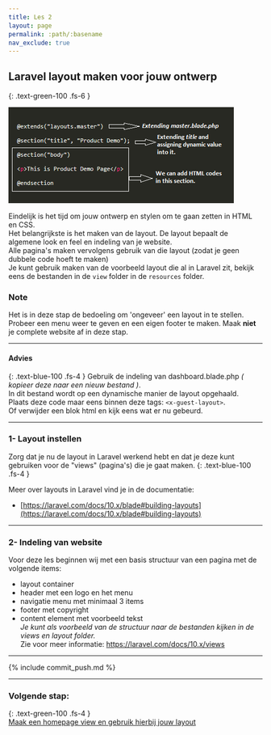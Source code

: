 ```yaml
---
title: Les 2
layout: page
permalink: :path/:basename
nav_exclude: true
---
```


## Laravel layout maken voor jouw ontwerp
{: .text-green-100 .fs-6 }

![product-page-fixed-layout.png](images%2Fproduct-page-fixed-layout.png)

Eindelijk is het tijd om jouw ontwerp en stylen om te gaan zetten in HTML en CSS.  
Het belangrijkste is het maken van de layout. De layout bepaalt de algemene look en feel en indeling van je website.  
Alle pagina's maken vervolgens gebruik van die layout (zodat je geen dubbele code hoeft te maken)  
Je kunt gebruik maken van de voorbeeld layout die al in Laravel zit, bekijk eens de bestanden in de `view` folder in de `resources` folder.  

### Note
Het is in deze stap de bedoeling om 'ongeveer' een layout in te stellen.  
Probeer een menu weer te geven en een eigen footer te maken. Maak **niet** je complete website af in deze stap.   

---
#### Advies
{: .text-blue-100 .fs-4 }
Gebruik de indeling van dashboard.blade.php _( kopieer deze naar een nieuw bestand )_.  
In dit bestand wordt op een dynamische manier de layout opgehaald.  
Plaats deze code maar eens binnen deze tags: `<x-guest-layout>`.  
Of verwijder een blok html en kijk eens wat er nu gebeurd.  

---
### 1- Layout instellen
Zorg dat je nu de layout in Laravel werkend hebt en dat je deze kunt gebruiken voor de "views" (pagina's) die je gaat maken.
{: .text-blue-100 .fs-4 }

Meer over layouts in Laravel vind je in de documentatie:
- [https://laravel.com/docs/10.x/blade#building-layouts](https://laravel.com/docs/10.x/blade#building-layouts)

---
### 2- Indeling van website
Voor deze les beginnen wij met een basis structuur van een pagina met de volgende items:
-  layout container
-  header met een logo en het menu
-  navigatie menu met minimaal 3 items
-  footer met copyright
-  content element met voorbeeld tekst  
_Je kunt als voorbeeld van de structuur naar de bestanden kijken in de views en layout folder._  
Zie voor meer informatie: https://laravel.com/docs/10.x/views

---

{% include commit_push.md %}

---
### Volgende stap:
{: .text-green-100 .fs-4 }  
[Maak een homepage view en gebruik hierbij jouw layout](homepage)


